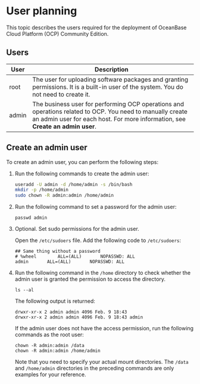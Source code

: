 User planning
==================================

This topic describes the users required for the deployment of OceanBase Cloud Platform (OCP) Community Edition.

Users
--------------------------



| User  |                                                                                                           Description                                                                                                           |
|-------|---------------------------------------------------------------------------------------------------------------------------------------------------------------------------------------------------------------------------------|
| root  | The user for uploading software packages and granting permissions. It is a built-in user of the system. You do not need to create it.                                                                                           |
| admin | The business user for performing OCP operations and operations related to OCP. You need to manually create an admin user for each host. For more information, see **Create an admin user**. |



Create an admin user
-----------------------------------------

To create an admin user, you can perform the following steps:

1. Run the following commands to create the admin user:

   ```bash
   useradd -U admin -d /home/admin -s /bin/bash
   mkdir -p /home/admin
   sudo chown -R admin:admin /home/admin
   ```




2. Run the following command to set a password for the admin user:

   ```shell
   passwd admin
   ```




3. Optional. Set sudo permissions for the admin user.

   Open the `/etc/sudoers` file. Add the following code to `/etc/sudoers`:

   ```shell
   ## Same thing without a password
   # %wheel        ALL=(ALL)       NOPASSWD: ALL
   admin       ALL=(ALL)       NOPASSWD: ALL
   ```




4. Run the following command in the `/home` directory to check whether the admin user is granted the permission to access the directory.

   ```shell
   ls --al
   ```



   The following output is returned:

   ```shell
   drwxr-xr-x 2 admin admin 4096 Feb. 9 18:43
   drwxr-xr-x 2 admin admin 4096 Feb. 9 18:43 admin
   ```



   If the admin user does not have the access permission, run the following commands as the root user:

   ```shell
   chown -R admin:admin /data
   chown -R admin:admin /home/admin
   ```



   Note that you need to specify your actual mount directories. The `/data` and `/home/admin` directories in the preceding commands are only examples for your reference.



